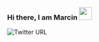 ### Hi there, I am Marcin <img src="https://raw.githubusercontent.com/MartinHeinz/MartinHeinz/master/wave.gif" width="30px">

![Twitter URL](https://img.shields.io/twitter/url?label=Tweet%20Me&style=social&url=https%3A%2F%2Ftwitter.com%2Fmarcincholewka)

<!--
**MarcinCholewka/MarcinCholewka** is a ✨ _special_ ✨ repository because its `README.md` (this file) appears on your GitHub profile.

Here are some ideas to get you started:

- 🔭 I’m currently working on ...
- 🌱 I’m currently learning ...
- 👯 I’m looking to collaborate on ...
- 🤔 I’m looking for help with ...
- 💬 Ask me about ...
- 📫 How to reach me: ...
- 😄 Pronouns: ...
- ⚡ Fun fact: ...
-->
